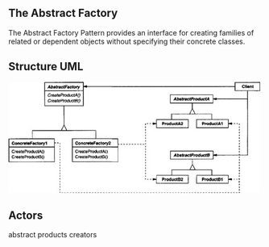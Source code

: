 ## The Abstract Factory

The Abstract Factory Pattern provides an interface for creating families of related or dependent objects without specifying their concrete classes.

## Structure UML

![](../../../umls/abstract-factory.jpg)

## Actors

abstract products
creators
